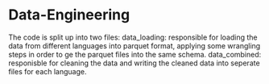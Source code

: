 # Data-Engineering
The code is split up into two files:
data_loading: responsible for loading the data from different languages into parquet format, applying some wrangling steps in order to ge the parquet files into the same schema.
data_combined: responisble for cleaning the data and writing the cleaned data into seperate files for each language.
